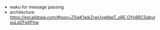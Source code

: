 - waku for message passing
- architecture: https://excalidraw.com/#json=Z5wK1wkZrwUyeAbpT_oRE,OYn8RCSqbvIsuLdZFqXFhw
